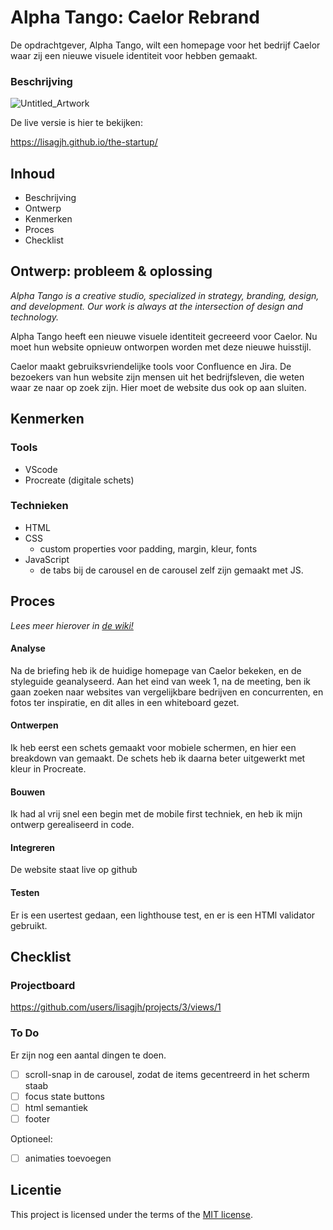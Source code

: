 # Alpha Tango: Caelor Rebrand
<!-- Geef je project een titel en schrijf in één zin wat het is -->
De opdrachtgever, Alpha Tango, wilt een homepage voor het bedrijf Caelor waar zij een nieuwe visuele identiteit voor hebben gemaakt.

### Beschrijving
<!-- In de Beschrijving staat hoe je project er uit ziet, hoe het werkt en wat je er mee kan. -->
<!-- Voeg een mooie poster visual toe 📸 -->

![Untitled_Artwork](https://github.com/lisagjh/the-startup/assets/131701505/db6d7da2-51f9-4fa8-a60c-f86413244c18)

De live versie is hier te bekijken: 

https://lisagjh.github.io/the-startup/ 

<!-- Voeg een link toe naar Github Pages 🌐-->

## Inhoud

* Beschrijving
* Ontwerp
* Kenmerken
* Proces
* Checklist

## Ontwerp: probleem & oplossing

_Alpha Tango is a creative studio, specialized in strategy, branding, design, and development. Our work is always at the intersection of design and technology._

Alpha Tango heeft een nieuwe visuele identiteit gecreeerd voor Caelor. Nu moet hun website opnieuw ontworpen worden met deze nieuwe huisstijl.

Caelor maakt gebruiksvriendelijke tools voor Confluence en Jira. De bezoekers van hun website zijn mensen uit het bedrijfsleven, die weten waar ze naar op zoek zijn. Hier moet de website dus ook op aan sluiten.


## Kenmerken
<!-- Bij Kenmerken staat welke technieken zijn gebruikt en hoe. Wat is de HTML structuur? Wat zijn de belangrijkste dingen in CSS? Wat is er met JS gedaan en hoe? -->

### Tools
* VScode
* Procreate (digitale schets)

### Technieken
* HTML
* CSS
  * custom properties voor padding, margin, kleur, fonts
* JavaScript
  * de tabs bij de carousel en de carousel zelf zijn gemaakt met JS.


## Proces
_Lees meer hierover in [de wiki!](https://github.com/lisagjh/the-startup/wiki#dlc)_

#### Analyse
Na de briefing heb ik de huidige homepage van Caelor bekeken, en de styleguide geanalyseerd. Aan het eind van week 1, na de meeting, ben ik gaan zoeken naar websites van vergelijkbare bedrijven en concurrenten, en fotos ter inspiratie, en dit alles in een whiteboard gezet.

#### Ontwerpen
Ik heb eerst een schets gemaakt voor mobiele schermen, en hier een breakdown van gemaakt. De schets heb ik daarna beter uitgewerkt met kleur in Procreate. 

#### Bouwen
Ik had al vrij snel een begin met de mobile first techniek, en heb ik mijn ontwerp gerealiseerd in code.

#### Integreren
De website staat live op github

#### Testen
Er is een usertest gedaan, een lighthouse test, en er is een HTMl validator gebruikt.


## Checklist

### Projectboard
https://github.com/users/lisagjh/projects/3/views/1

### To Do
Er zijn nog een aantal dingen te doen. 
- [ ] scroll-snap in de carousel, zodat de items gecentreerd in het scherm staab
- [ ] focus state buttons
- [ ] html semantiek
- [ ] footer

Optioneel:
- [ ] animaties toevoegen


## Licentie
This project is licensed under the terms of the [MIT license](./LICENSE).

